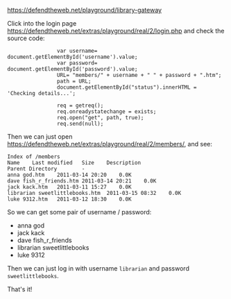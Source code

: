 <https://defendtheweb.net/playground/library-gateway>

Click into the login page <https://defendtheweb.net/extras/playground/real/2/login.php> and check the source code:

```
				var username= document.getElementById('username').value;
				var password= document.getElementById('password').value;
				URL= "members/" + username + " " + password + ".htm";
				path = URL;
				document.getElementById("status").innerHTML = 'Checking details...';

				req = getreq();
				req.onreadystatechange = exists;
				req.open("get", path, true);
				req.send(null);     
```

Then we can just open <https://defendtheweb.net/extras/playground/real/2/members/>, and see:

```
Index of /members
Name	Last modified	Size	Description
Parent Directory	 	-	 
anna god.htm	2011-03-14 20:20	0.0K	 
dave fish_r_friends.htm	2011-03-14 20:21	0.0K	 
jack kack.htm	2011-03-11 15:27	0.0K	 
librarian sweetlittlebooks.htm	2011-03-15 08:32	0.0K	 
luke 9312.htm	2011-03-12 18:30	0.0K	 
```

So we can get some pair of username / password:
- anna god
- jack kack
- dave fish_r_friends
- librarian sweetlittlebooks
- luke 9312

Then we can just log in with username `librarian` and password `sweetlittlebooks`.

That's it!

